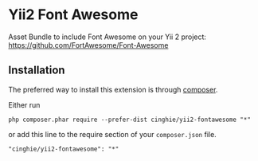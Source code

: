 # Yii2 Font Awesome
Asset Bundle to include Font Awesome on your Yii 2 project:
https://github.com/FortAwesome/Font-Awesome

Installation
------------

The preferred way to install this extension is through [composer](http://getcomposer.org/download/).

Either run

```
php composer.phar require --prefer-dist cinghie/yii2-fontawesome "*"
```

or add this line to the require section of your `composer.json` file.

```
"cinghie/yii2-fontawesome": "*"
```
